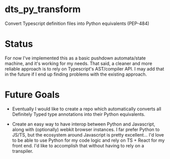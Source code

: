 # dts_py_transform
Convert Typescript definition files into Python equivalents (PEP-484)

# Status
For now I've implemented this as a basic pushdown automata/state machine, and it's working for my needs. That said, a cleaner and more reliable approach is to rely on Typescript's AST/compiler API. I may add that in the future if I end up finding problems with the existing approach.

# Future Goals
* Eventually I would like to create a repo which automatically converts all Definitely Typed type annotations into their Python equivalents.

* Create an easy way to have interop between Python and Javascript, along with (optionally) webkit browser instances. I far prefer Python to JS/TS, but the ecosystem around Javascript is pretty excellent... I'd love to be able to use Python for my code logic and rely on TS + React for my front end. I'd like to accomplish that without having to rely on a transpiler.
